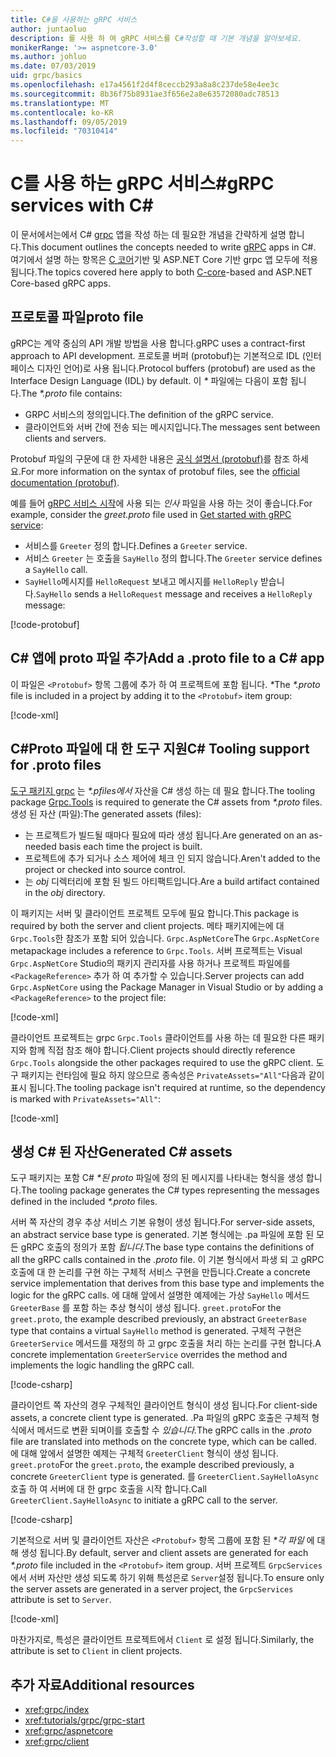 ```yaml
---
title: C#을 사용하는 gRPC 서비스
author: juntaoluo
description: 를 사용 하 여 gRPC 서비스를 C#작성할 때 기본 개념을 알아보세요.
monikerRange: '>= aspnetcore-3.0'
ms.author: johluo
ms.date: 07/03/2019
uid: grpc/basics
ms.openlocfilehash: e17a4561f2d4f8ceccb293a8a8c237de58e4ee3c
ms.sourcegitcommit: 8b36f75b8931ae3f656e2a8e63572080adc78513
ms.translationtype: MT
ms.contentlocale: ko-KR
ms.lasthandoff: 09/05/2019
ms.locfileid: "70310414"
---
```

# <a name="grpc-services-with-c"></a><span data-ttu-id="62221-103">C를 사용 하는 gRPC 서비스\#</span><span class="sxs-lookup"><span data-stu-id="62221-103">gRPC services with C\#</span></span>

<span data-ttu-id="62221-104">이 문서에서는에서 C# [grpc](https://grpc.io/docs/guides/) 앱을 작성 하는 데 필요한 개념을 간략하게 설명 합니다.</span><span class="sxs-lookup"><span data-stu-id="62221-104">This document outlines the concepts needed to write [gRPC](https://grpc.io/docs/guides/) apps in C#.</span></span> <span data-ttu-id="62221-105">여기에서 설명 하는 항목은 [C 코어](https://grpc.io/blog/grpc-stacks)기반 및 ASP.NET Core 기반 grpc 앱 모두에 적용 됩니다.</span><span class="sxs-lookup"><span data-stu-id="62221-105">The topics covered here apply to both [C-core](https://grpc.io/blog/grpc-stacks)-based and ASP.NET Core-based gRPC apps.</span></span>

## <a name="proto-file"></a><span data-ttu-id="62221-106">프로토콜 파일</span><span class="sxs-lookup"><span data-stu-id="62221-106">proto file</span></span>

<span data-ttu-id="62221-107">gRPC는 계약 중심의 API 개발 방법을 사용 합니다.</span><span class="sxs-lookup"><span data-stu-id="62221-107">gRPC uses a contract-first approach to API development.</span></span> <span data-ttu-id="62221-108">프로토콜 버퍼 (protobuf)는 기본적으로 IDL (인터페이스 디자인 언어)로 사용 됩니다.</span><span class="sxs-lookup"><span data-stu-id="62221-108">Protocol buffers (protobuf) are used as the Interface Design Language (IDL) by default.</span></span> <span data-ttu-id="62221-109">이  *\** 파일에는 다음이 포함 됩니다.</span><span class="sxs-lookup"><span data-stu-id="62221-109">The *\*.proto* file contains:</span></span>

* <span data-ttu-id="62221-110">GRPC 서비스의 정의입니다.</span><span class="sxs-lookup"><span data-stu-id="62221-110">The definition of the gRPC service.</span></span>
* <span data-ttu-id="62221-111">클라이언트와 서버 간에 전송 되는 메시지입니다.</span><span class="sxs-lookup"><span data-stu-id="62221-111">The messages sent between clients and servers.</span></span>

<span data-ttu-id="62221-112">Protobuf 파일의 구문에 대 한 자세한 내용은 [공식 설명서 (protobuf)](https://developers.google.com/protocol-buffers/docs/proto3)를 참조 하세요.</span><span class="sxs-lookup"><span data-stu-id="62221-112">For more information on the syntax of protobuf files, see the [official documentation (protobuf)](https://developers.google.com/protocol-buffers/docs/proto3).</span></span>

<span data-ttu-id="62221-113">예를 들어 [gRPC 서비스 시작](xref:tutorials/grpc/grpc-start)에 사용 되는 *인사* 파일을 사용 하는 것이 좋습니다.</span><span class="sxs-lookup"><span data-stu-id="62221-113">For example, consider the *greet.proto* file used in [Get started with gRPC service](xref:tutorials/grpc/grpc-start):</span></span>

* <span data-ttu-id="62221-114">서비스를 `Greeter` 정의 합니다.</span><span class="sxs-lookup"><span data-stu-id="62221-114">Defines a `Greeter` service.</span></span>
* <span data-ttu-id="62221-115">서비스 `Greeter` 는 호출을 `SayHello` 정의 합니다.</span><span class="sxs-lookup"><span data-stu-id="62221-115">The `Greeter` service defines a `SayHello` call.</span></span>
* <span data-ttu-id="62221-116">`SayHello`메시지를 `HelloRequest` 보내고 메시지를 `HelloReply` 받습니다.</span><span class="sxs-lookup"><span data-stu-id="62221-116">`SayHello` sends a `HelloRequest` message and receives a `HelloReply` message:</span></span>

[!code-protobuf[](~/tutorials/grpc/grpc-start/sample/GrpcGreeter/Protos/greet.proto)]

## <a name="add-a-proto-file-to-a-c-app"></a><span data-ttu-id="62221-117">C\# 앱에 proto 파일 추가</span><span class="sxs-lookup"><span data-stu-id="62221-117">Add a .proto file to a C\# app</span></span>

<span data-ttu-id="62221-118">이 파일은 `<Protobuf>` 항목 그룹에 추가 하 여 프로젝트에 포함 됩니다.  *\**</span><span class="sxs-lookup"><span data-stu-id="62221-118">The *\*.proto* file is included in a project by adding it to the `<Protobuf>` item group:</span></span>

[!code-xml[](~/tutorials/grpc/grpc-start/sample/GrpcGreeter/GrpcGreeter.csproj?highlight=2&range=7-9)]

## <a name="c-tooling-support-for-proto-files"></a><span data-ttu-id="62221-119">C#Proto 파일에 대 한 도구 지원</span><span class="sxs-lookup"><span data-stu-id="62221-119">C# Tooling support for .proto files</span></span>

<span data-ttu-id="62221-120">[도구 패키지 grpc](https://www.nuget.org/packages/Grpc.Tools/) 는  *\*.pfiles에서* 자산을 C# 생성 하는 데 필요 합니다.</span><span class="sxs-lookup"><span data-stu-id="62221-120">The tooling package [Grpc.Tools](https://www.nuget.org/packages/Grpc.Tools/) is required to generate the C# assets from *\*.proto* files.</span></span> <span data-ttu-id="62221-121">생성 된 자산 (파일):</span><span class="sxs-lookup"><span data-stu-id="62221-121">The generated assets (files):</span></span>

* <span data-ttu-id="62221-122">는 프로젝트가 빌드될 때마다 필요에 따라 생성 됩니다.</span><span class="sxs-lookup"><span data-stu-id="62221-122">Are generated on an as-needed basis each time the project is built.</span></span>
* <span data-ttu-id="62221-123">프로젝트에 추가 되거나 소스 제어에 체크 인 되지 않습니다.</span><span class="sxs-lookup"><span data-stu-id="62221-123">Aren't added to the project or checked into source control.</span></span>
* <span data-ttu-id="62221-124">는 *obj* 디렉터리에 포함 된 빌드 아티팩트입니다.</span><span class="sxs-lookup"><span data-stu-id="62221-124">Are a build artifact contained in the *obj* directory.</span></span>

<span data-ttu-id="62221-125">이 패키지는 서버 및 클라이언트 프로젝트 모두에 필요 합니다.</span><span class="sxs-lookup"><span data-stu-id="62221-125">This package is required by both the server and client projects.</span></span> <span data-ttu-id="62221-126">메타 패키지에는에 대 `Grpc.Tools`한 참조가 포함 되어 있습니다. `Grpc.AspNetCore`</span><span class="sxs-lookup"><span data-stu-id="62221-126">The `Grpc.AspNetCore` metapackage includes a reference to `Grpc.Tools`.</span></span> <span data-ttu-id="62221-127">서버 프로젝트는 Visual `Grpc.AspNetCore` Studio의 패키지 관리자를 사용 하거나 프로젝트 파일에를 `<PackageReference>` 추가 하 여 추가할 수 있습니다.</span><span class="sxs-lookup"><span data-stu-id="62221-127">Server projects can add `Grpc.AspNetCore` using the Package Manager in Visual Studio or by adding a `<PackageReference>` to the project file:</span></span>

[!code-xml[](~/tutorials/grpc/grpc-start/sample/GrpcGreeter/GrpcGreeter.csproj?highlight=1&range=12)]

<span data-ttu-id="62221-128">클라이언트 프로젝트는 grpc `Grpc.Tools` 클라이언트를 사용 하는 데 필요한 다른 패키지와 함께 직접 참조 해야 합니다.</span><span class="sxs-lookup"><span data-stu-id="62221-128">Client projects should directly reference `Grpc.Tools` alongside the other packages required to use the gRPC client.</span></span> <span data-ttu-id="62221-129">도구 패키지는 런타임에 필요 하지 않으므로 종속성은 `PrivateAssets="All"`다음과 같이 표시 됩니다.</span><span class="sxs-lookup"><span data-stu-id="62221-129">The tooling package isn't required at runtime, so the dependency is marked with `PrivateAssets="All"`:</span></span>

[!code-xml[](~/tutorials/grpc/grpc-start/sample/GrpcGreeterClient/GrpcGreeterClient.csproj?highlight=3&range=9-11)]

## <a name="generated-c-assets"></a><span data-ttu-id="62221-130">생성 C# 된 자산</span><span class="sxs-lookup"><span data-stu-id="62221-130">Generated C# assets</span></span>

<span data-ttu-id="62221-131">도구 패키지는 포함 C#  *\*된 proto* 파일에 정의 된 메시지를 나타내는 형식을 생성 합니다.</span><span class="sxs-lookup"><span data-stu-id="62221-131">The tooling package generates the C# types representing the messages defined in the included *\*.proto* files.</span></span>

<span data-ttu-id="62221-132">서버 쪽 자산의 경우 추상 서비스 기본 유형이 생성 됩니다.</span><span class="sxs-lookup"><span data-stu-id="62221-132">For server-side assets, an abstract service base type is generated.</span></span> <span data-ttu-id="62221-133">기본 형식에는 .pa 파일에 포함 된 모든 gRPC 호출의 정의가 포함 *됩니다.*</span><span class="sxs-lookup"><span data-stu-id="62221-133">The base type contains the definitions of all the gRPC calls contained in the *.proto* file.</span></span> <span data-ttu-id="62221-134">이 기본 형식에서 파생 되 고 gRPC 호출에 대 한 논리를 구현 하는 구체적 서비스 구현을 만듭니다.</span><span class="sxs-lookup"><span data-stu-id="62221-134">Create a concrete service implementation that derives from this base type and implements the logic for the gRPC calls.</span></span> <span data-ttu-id="62221-135">에 대해 앞에서 설명한 예제에는 가상 `SayHello` 메서드 `GreeterBase` 를 포함 하는 추상 형식이 생성 됩니다. `greet.proto`</span><span class="sxs-lookup"><span data-stu-id="62221-135">For the `greet.proto`, the example described previously, an abstract `GreeterBase` type that contains a virtual `SayHello` method is generated.</span></span> <span data-ttu-id="62221-136">구체적 구현은 `GreeterService` 메서드를 재정의 하 고 grpc 호출을 처리 하는 논리를 구현 합니다.</span><span class="sxs-lookup"><span data-stu-id="62221-136">A concrete implementation `GreeterService` overrides the method and implements the logic handling the gRPC call.</span></span>

[!code-csharp[](~/tutorials/grpc/grpc-start/sample/GrpcGreeter/Services/GreeterService.cs?name=snippet)]

<span data-ttu-id="62221-137">클라이언트 쪽 자산의 경우 구체적인 클라이언트 형식이 생성 됩니다.</span><span class="sxs-lookup"><span data-stu-id="62221-137">For client-side assets, a concrete client type is generated.</span></span> <span data-ttu-id="62221-138">.Pa 파일의 gRPC 호출은 구체적 형식에서 메서드로 변환 되며이를 호출할 수 *있습니다.*</span><span class="sxs-lookup"><span data-stu-id="62221-138">The gRPC calls in the *.proto* file are translated into methods on the concrete type, which can be called.</span></span> <span data-ttu-id="62221-139">에 대해 앞에서 설명한 예제는 구체적 `GreeterClient` 형식이 생성 됩니다. `greet.proto`</span><span class="sxs-lookup"><span data-stu-id="62221-139">For the `greet.proto`, the example described previously, a concrete `GreeterClient` type is generated.</span></span> <span data-ttu-id="62221-140">를 `GreeterClient.SayHelloAsync` 호출 하 여 서버에 대 한 grpc 호출을 시작 합니다.</span><span class="sxs-lookup"><span data-stu-id="62221-140">Call `GreeterClient.SayHelloAsync` to initiate a gRPC call to the server.</span></span>

[!code-csharp[](~/tutorials/grpc/grpc-start/sample/GrpcGreeterClient/Program.cs?name=snippet)]

<span data-ttu-id="62221-141">기본적으로 서버 및 클라이언트 자산은 `<Protobuf>` 항목 그룹에 포함 된  *\*각 파일* 에 대해 생성 됩니다.</span><span class="sxs-lookup"><span data-stu-id="62221-141">By default, server and client assets are generated for each *\*.proto* file included in the `<Protobuf>` item group.</span></span> <span data-ttu-id="62221-142">서버 프로젝트 `GrpcServices` 에서 서버 자산만 생성 되도록 하기 위해 특성은로 `Server`설정 됩니다.</span><span class="sxs-lookup"><span data-stu-id="62221-142">To ensure only the server assets are generated in a server project, the `GrpcServices` attribute is set to `Server`.</span></span>

[!code-xml[](~/tutorials/grpc/grpc-start/sample/GrpcGreeter/GrpcGreeter.csproj?highlight=2&range=7-9)]

<span data-ttu-id="62221-143">마찬가지로, 특성은 클라이언트 프로젝트에서 `Client` 로 설정 됩니다.</span><span class="sxs-lookup"><span data-stu-id="62221-143">Similarly, the attribute is set to `Client` in client projects.</span></span>

## <a name="additional-resources"></a><span data-ttu-id="62221-144">추가 자료</span><span class="sxs-lookup"><span data-stu-id="62221-144">Additional resources</span></span>

* <xref:grpc/index>
* <xref:tutorials/grpc/grpc-start>
* <xref:grpc/aspnetcore>
* <xref:grpc/client>
